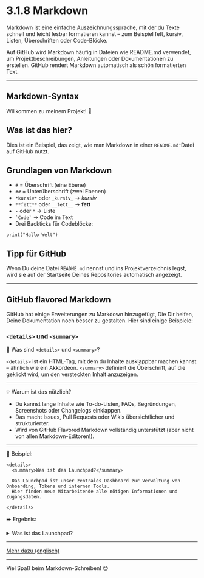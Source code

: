 # 3.1.8 Markdown

Markdown ist eine einfache Auszeichnungssprache, mit der du Texte schnell und leicht lesbar formatieren kannst – zum Beispiel fett, kursiv, Listen, Überschriften oder Code-Blöcke.

Auf GitHub wird Markdown häufig in Dateien wie README.md verwendet, um Projektbeschreibungen, Anleitungen oder Dokumentationen zu erstellen. GitHub rendert Markdown automatisch als schön formatierten Text.

---

## Markdown-Syntax

Willkommen zu meinem Projekt! 🎉

## Was ist das hier?

Dies ist ein Beispiel, das zeigt, wie man Markdown in einer `README.md`-Datei auf GitHub nutzt.

## Grundlagen von Markdown

- `#` = Überschrift (eine Ebene)
- `##` = Unterüberschrift (zwei Ebenen)
- `*kursiv*` oder `_kursiv_` → *kursiv*
- `**fett**` oder `__fett__` → **fett**
- `-` oder `*` → Liste
- `` `Code` `` → Code im Text
- Drei Backticks für Codeblöcke:

```plaintext
print("Hallo Welt")
```

## Tipp für GitHub

Wenn Du deine Datei `README.md` nennst und ins Projektverzeichnis legst, wird sie auf der Startseite Deines Repositories automatisch angezeigt.

---

## GitHub flavored Markdown

GitHub hat einige Erweiterungen zu Markdown hinzugefügt, Die Dir helfen, Deine Dokumentation noch besser zu gestalten. Hier sind einige Beispiele:

### `<details>` und  `<summary>`

🔎 Was sind `<details>` und `<summary>`?

`<details>` ist ein HTML-Tag, mit dem du Inhalte ausklappbar machen kannst – ähnlich wie ein Akkordeon.
`<summary>` definiert die Überschrift, auf die geklickt wird, um den versteckten Inhalt anzuzeigen.

---

💡 Warum ist das nützlich?

- Du kannst lange Inhalte wie To-do-Listen, FAQs, Begründungen, Screenshots oder Changelogs einklappen.
- Das macht Issues, Pull Requests oder Wikis übersichtlicher und strukturierter.
- Wird von GitHub Flavored Markdown vollständig unterstützt (aber nicht von allen Markdown-Editoren!).

---

🧪 Beispiel:

```plaintext
<details>
  <summary>Was ist das Launchpad?</summary>

  Das Launchpad ist unser zentrales Dashboard zur Verwaltung von Onboarding, Tokens und internen Tools.  
  Hier finden neue Mitarbeitende alle nötigen Informationen und Zugangsdaten.

</details>
```

➡️ Ergebnis:

<details>
  <summary>Was ist das Launchpad?</summary>

Das Launchpad ist unser zentrales Dashboard zur Verwaltung von Onboarding, Tokens und internen Tools.
Hier finden neue Mitarbeitende alle nötigen Informationen und Zugangsdaten.

</details>

---

[Mehr dazu (englisch)](https://github.github.com/gfm/#what-is-github-flavored-markdown-)

---

Viel Spaß beim Markdown-Schreiben! 😊
